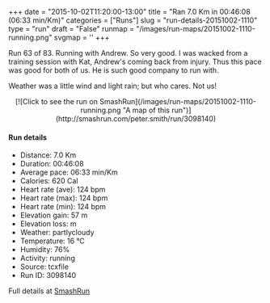 +++
date = "2015-10-02T11:20:00-13:00"
title = "Ran 7.0 Km in 00:46:08 (06:33 min/Km)"
categories = ["Runs"]
slug = "run-details-20151002-1110"
type = "run"
draft = "False"
runmap = "/images/run-maps/20151002-1110-running.png"
svgmap = '<polyline points="0 55, 1 60, 2 61, 10 54, 14 49, 15 48, 21 45, 22 45, 24 45, 26 44, 34 46, 38 42, 39 40, 46 39, 51 40, 59 40, 60 40, 65 42, 76 51, 83 55, 91 56, 100 56, 92 56, 85 55, 77 52, 63 41, 58 40, 46 39, 38 40, 37 42, 33 46, 27 43, 21 44, 15 47, 11 52">'
+++

Run 63 of 83. Running with Andrew. So very good. I was wacked from a training session with Kat, Andrew's coming back from injury. Thus this pace was good for both of us. He is such good company to run with. 

Weather was a little wind and light rain; but who cares. Not us!



<!--more-->

<center>
[![Click to see the run on SmashRun](/images/run-maps/20151002-1110-running.png "A map of this run")](http://smashrun.com/peter.smith/run/3098140)
</center>

#### Run details

* Distance: 7.0 Km
* Duration: 00:46:08
* Average pace: 06:33 min/Km
* Calories: 620 Cal
* Heart rate (ave): 124 bpm
* Heart rate (max): 124 bpm
* Heart rate (min): 124 bpm
* Elevation gain: 57 m
* Elevation loss:  m
* Weather: partlycloudy
* Temperature: 16 &deg;C
* Humidity: 76%
* Activity: running
* Source: tcxfile
* Run ID: 3098140

Full details at [SmashRun](http://smashrun.com/peter.smith/run/3098140)